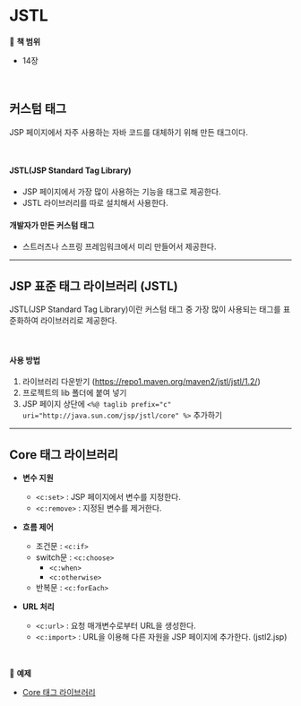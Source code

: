 # JSTL
:milky_way: **책 범위**
- 14장

<br>

## 커스텀 태그
JSP 페이지에서 자주 사용하는 자바 코드를 대체하기 위해 만든 태그이다.

<br>

#### JSTL(JSP Standard Tag Library) 
- JSP 페이지에서 가장 많이 사용하는 기능을 태그로 제공한다.
- JSTL 라이브러리를 따로 설치해서 사용한다.

#### 개발자가 만든 커스텀 태그 
- 스트러츠나 스프링 프레임워크에서 미리 만들어서 제공한다.


---

## JSP 표준 태그 라이브러리 (JSTL)
JSTL(JSP Standard Tag Library)이란 커스텀 태그 중 가장 많이 사용되는 태그를 표준화하여 라이브러리로 제공한다.

<br>

#### 사용 방법

1. 라이브러리 다운받기 (https://repo1.maven.org/maven2/jstl/jstl/1.2/)
2. 프로젝트의 lib 폴더에 붙여 넣기
3. JSP 페이지 상단에 `<%@ taglib prefix="c" uri="http://java.sun.com/jsp/jstl/core" %>` 추가하기

---

## Core 태그 라이브러리

- **변수 지원**
    - `<c:set>` : JSP 페이지에서 변수를 지정한다.
    - `<c:remove>` : 지정된 변수를 제거한다.

- **흐름 제어**
    - 조건문 : `<c:if>` 
    - switch문 : `<c:choose>`  
        - `<c:when>`
        - `<c:otherwise>`
    - 반복문 : `<c:forEach>`  

- **URL 처리**
    - `<c:url>` : 요청 매개변수로부터 URL을 생성한다.
    - `<c:import>` : URL을 이용해 다른 자원을 JSP 페이지에 추가한다. (jstl2.jsp)

<br>

:milky_way: **예제**
- [Core 태그 라이브러리](./test/jstl)





